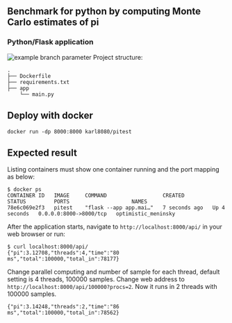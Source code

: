 ## Benchmark for python by computing Monte Carlo estimates of pi

### Python/Flask application
![example branch parameter](https://github.com/github/docs/actions/workflows/main.yml/badge.svg?branch=master)
Project structure:
```
.
├── Dockerfile
├── requirements.txt
├── app
    └── main.py

```

## Deploy with docker

```
docker run -dp 8000:8000 karl8080/pitest
```

## Expected result

Listing containers must show one container running and the port mapping as below:
```
$ docker ps
CONTAINER ID   IMAGE     COMMAND                  CREATED         STATUS         PORTS                    NAMES
78e6c069e2f3   pitest    "flask --app app.mai…"   7 seconds ago   Up 4 seconds   0.0.0.0:8000->8000/tcp   optimistic_meninsky
```

After the application starts, navigate to `http://localhost:8000/api/` in your web browser or run:
```
$ curl localhost:8000/api/
{"pi":3.12708,"threads":4,"time":"80 ms","total":100000,"total_in":78177}
```

Change parallel computing and number of sample for each thread, default setting is 4 threads, 100000 samples. Change web address to `http://localhost:8000/api/100000?procs=2`. Now it runs in 2 threads with 100000 samples.
```
{"pi":3.14248,"threads":2,"time":"86 ms","total":100000,"total_in":78562}
```
